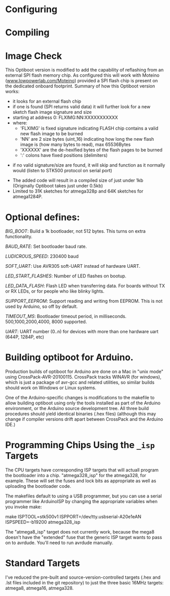# Configuring


# Compiling

# Image Check

This Optiboot version is modified to add the capability of reflashing
from an external SPI flash memory chip. As configured this will work
with Moteino (www.lowpowerlab.com/Moteino) provided a SPI flash chip
is present on the dedicated onboard footprint.
Summary of how this Optiboot version works:
* it looks for an external flash chip
* if one is found (SPI returns valid data) it will further look for a new sketch
flash image signature and size
* starting at address 0:   FLXIMG:NN:XXXXXXXXXXX
* where:
   - 'FLXIMG' is fixed signature indicating FLASH chip contains a valid new
   flash image to be burned
   - 'NN' are 2 size bytes (uint_16) indicating how long the new flash image is
   (how many bytes to read), max 65536Bytes
   - 'XXXXXX' are the de-hexified bytes of the flash pages to be burned
   - ':' colons have fixed positions (delimiters)
- if no valid signature/size are found, it will skip and function as it normally
   would (listen to STK500 protocol on serial port)
* The added code will result in a compiled size of just under 1kb (Originally
   Optiboot takes just under 0.5kb)
* Limited to 31K sketches for atmega328p and 64K sketches for atmega1284P.

# Optional defines:

*BIG_BOOT*: Build a 1k bootloader, not 512 bytes. This turns on extra
functionality.

*BAUD_RATE*: Set bootloader baud rate.

*LUDICROUS_SPEED*: 230400 baud

*SOFT_UART*: Use AVR305 soft-UART instead of hardware UART.

*LED_START_FLASHES*: Number of LED flashes on bootup.

*LED_DATA_FLASH*: Flash LED when transferring data. For boards without TX or RX
LEDs, or for people who like blinky lights.

*SUPPORT_EEPROM*: Support reading and writing from EEPROM. This is not used by
Arduino, so off by default.

*TIMEOUT_MS*: Bootloader timeout period, in milliseconds. 500,1000,2000,4000,
8000 supported.

*UART*: UART number (0..n) for devices with more than one hardware uart
(644P, 1284P, etc)


# Building optiboot for Arduino.

Production builds of optiboot for Arduino are done on a Mac in "unix mode"
using CrossPack-AVR-20100115.  CrossPack tracks WINAVR (for windows), which
is just a package of avr-gcc and related utilities, so similar builds should
work on Windows or Linux systems.

One of the Arduino-specific changes is modifications to the makefile to
allow building optiboot using only the tools installed as part of the
Arduino environment, or the Arduino source development tree.  All three
build procedures should yield identical binaries (.hex files) (although
this may change if compiler versions drift apart between CrossPack and
the Arduino IDE.)

# Programming Chips Using the `_isp` Targets

The CPU targets have corresponding ISP targets that will actuall
program the bootloader into a chip. "atmega328_isp" for the atmega328,
for example.  These will set the fuses and lock bits as appropriate as
well as uploading the bootloader code.

The makefiles default to using a USB programmer, but you can use
a serial programmer like ArduinoISP by changing the appropriate
variables when you invoke make:

   make ISPTOOL=stk500v1 ISPPORT=/dev/tty.usbserial-A20e1eAN  \
        ISPSPEED=-b19200 atmega328_isp

The "atmega8_isp" target does not currently work, because the mega8
doesn't have the "extended" fuse that the generic ISP target wants to
pass on to avrdude.  You'll need to run avrdude manually.

# Standard Targets

I've reduced the pre-built and source-version-controlled targets
(.hex and .lst files included in the git repository) to just the
three basic 16MHz targets: atmega8, atmega16, atmega328.
